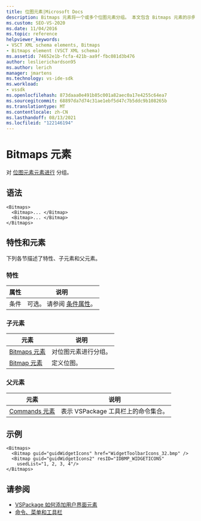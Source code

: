 ```yaml
---
title: 位图元素|Microsoft Docs
description: Bitmaps 元素将一个或多个位图元素分组。 本文包含 Bitmaps 元素的示例。
ms.custom: SEO-VS-2020
ms.date: 11/04/2016
ms.topic: reference
helpviewer_keywords:
- VSCT XML schema elements, Bitmaps
- Bitmaps element (VSCT XML schema)
ms.assetid: 74652e1b-fcfa-421b-aa9f-fbc081d3b476
author: leslierichardson95
ms.author: lerich
manager: jmartens
ms.technology: vs-ide-sdk
ms.workload:
- vssdk
ms.openlocfilehash: 873daaa0e491b85c001a82aec0a17e4255c64ea7
ms.sourcegitcommit: 68897da7d74c31ae1ebf5d47c7b5ddc9b108265b
ms.translationtype: MT
ms.contentlocale: zh-CN
ms.lasthandoff: 08/13/2021
ms.locfileid: "122146194"
---
```

# <a name="bitmaps-element"></a>Bitmaps 元素
对 [位图元素元素进行](../extensibility/bitmap-element.md) 分组。

## <a name="syntax"></a>语法

```
<Bitmaps>
  <Bitmap>... </Bitmap>
  <Bitmap>... </Bitmap>
</Bitmaps>
```

## <a name="attributes-and-elements"></a>特性和元素
 下列各节描述了特性、子元素和父元素。

### <a name="attributes"></a>特性

|属性|说明|
|---------------|-----------------|
|条件|可选。 请参阅 [条件属性](../extensibility/vsct-xml-schema-conditional-attributes.md)。|

### <a name="child-elements"></a>子元素

|元素|说明|
|-------------|-----------------|
|[Bitmaps 元素](../extensibility/bitmaps-element.md)|对位图元素进行分组。|
|[Bitmap 元素](../extensibility/bitmap-element.md)|定义位图。|

### <a name="parent-elements"></a>父元素

|元素|说明|
|-------------|-----------------|
|[Commands 元素](../extensibility/commands-element.md)|表示 VSPackage 工具栏上的命令集合。|

## <a name="example"></a>示例

```
<Bitmaps>
  <Bitmap guid="guidWidgetIcons" href="WidgetToolbarIcons_32.bmp" />
  <Bitmap guid="guidWidgetIcons2" resID="IDBMP_WIDGETICONS"
    usedList="1, 2, 3, 4"/>
</Bitmaps>
```

## <a name="see-also"></a>请参阅
- [VSPackage 如何添加用户界面元素](../extensibility/internals/how-vspackages-add-user-interface-elements.md)
- [命令、菜单和工具栏](../extensibility/internals/commands-menus-and-toolbars.md)
